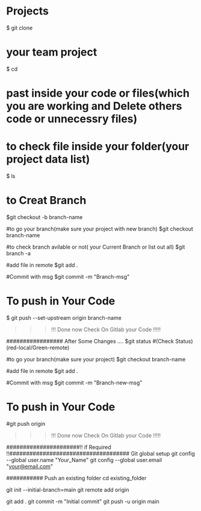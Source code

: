 # Projects
$ git clone <url>
# your team project 

$ cd <folder-name>
# past inside your code or files(which you are working and Delete others code or unnecessry files)

#  to check file inside your folder(your project data list)
$ ls

# to Creat Branch
$git checkout -b branch-name

#to go your  branch(make sure your project with new branch)
$git checkout branch-name

#to check branch avilable  or not( your Current Branch or list out  all)
$git branch -a  

#add file in remote
$git add .

#Commit with msg
$git commit -m "Branch-msg" 


# To push in Your Code
$ git push --set-upstream origin branch-name

>>> !!! Done now Check On Gitlab your Code !!!!!

################# After Some Changes ....
$git status #(Check Status)(red-local/Green-remote)

#to go your  branch(make sure your project)
$git checkout branch-name

#add file in remote
$git add .

#Commit with msg
$git commit -m "Branch-new-msg" 


# To push in Your Code
#git push origin

>>> !!! Done now Check On Gitlab your Code !!!!!

######################!! if Required !!####################################
Git global setup
git config --global user.name "Your_Name"
git config --global user.email "your@email.com"



###########
Push an existing folder
cd existing_folder

git init --initial-branch=main
git remote add origin <url>

git add .
git commit -m "Initial commit"
git push -u origin main



